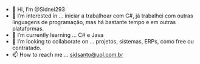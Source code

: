 - 👋 Hi, I’m @Sidnei293
- 👀 I’m interested in ...  iniciar a trabalhoar com C#, já trabalhei com outras linguagens de programação, mas há bastante tempo e em outras plataformas.  
- 🌱 I’m currently learning ... C# e Java   
- 💞️ I’m looking to collaborate on ... projetos, sistemas, ERPs, como free ou contratado.
- 📫 How to reach me ...  sidsanto@uol.com.br

<!---
Sidnei293/Sidnei293 is a ✨ special ✨ repository because its `README.md` (this file) appears on your GitHub profile.
You can click the Preview link to take a look at your changes.
--->
